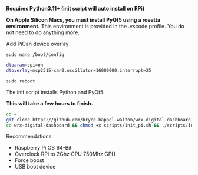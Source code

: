 **Requires Python3.11+ (init script will auto install on RPi)**

**On Apple Silicon Macs, you must install PyQt5 using a rosetta environment.** This environment is provided in the .vscode profile. You do not need to do anything more.

Add PiCan device overlay

`sudo nano /boot/config`

```sh
dtparam=spi=on
dtoverlay=mcp2515-can0,oscillator=16000000,interrupt=25
```

`sudo reboot`

The init script installs Python and PyQt5.

**This will take a few hours to finish.**

```sh
cd ~
git clone https://github.com/bryce-happel-walton/wrx-digital-dashboard.git
cd wrx-digital-dashboard && chmod +x scripts/init_pi.sh && ./scripts/init_pi.sh
```

Recommendations:

- Raspberry Pi OS 64-Bit
- Overclock RPi to 2Ghz CPU 750Mhz GPU
- Force boost
- USB boot device

